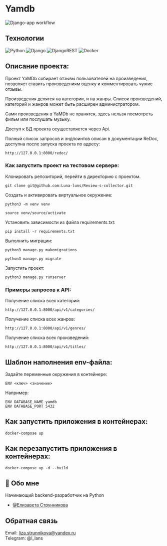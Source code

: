 # Yamdb

![Django-app workflow](https://github.com/Luna-luns/yamdb_final/actions/workflows/yamdb_workflow.yml/badge.svg)

## Технологии

![Python](https://img.shields.io/badge/python-3670A0?style=for-the-badge&logo=python&logoColor=ffdd54)
![Django](https://img.shields.io/badge/django-%23092E20.svg?style=for-the-badge&logo=django&logoColor=white)
![DjangoREST](https://img.shields.io/badge/DJANGO-REST-ff1709?style=for-the-badge&logo=django&logoColor=white&color=ff1709&labelColor=gray)
![Docker](https://img.shields.io/badge/docker-%230db7ed.svg?style=for-the-badge&logo=docker&logoColor=white)

## Описание проекта:

Проект YaMDb собирает отзывы пользователей на произведения, позволяет ставить произведениям оценку и комментировать чужие отзывы.

Произведения делятся на категории, и на жанры. Список произведений, категорий и жанров может быть расширен администратором.

Сами произведения в YaMDb не хранятся, здесь нельзя посмотреть фильм или послушать музыку.

Доступ к БД проекта осуществляется через Api.

Полный список запросов и эндпоинтов описан в документации ReDoc, доступна после запуска проекта по адресу:
```
http://127.0.0.1:8000/redoc/
```

### Как запустить проект на тестовом сервере:
Клонировать репозиторий, перейти в директорию с проектом.

```
git clone git@github.com:Luna-luns/Review-s-collector.git
```
Cоздать и активировать виртуальное окружение:

```
python3 -m venv venv
```

```
source venv/source/activate
```

Установить зависимости из файла requirements.txt:

```
pip install -r requirements.txt
```

Выполнить миграции:

```
python3 manage.py makemigrations
```

```
python3 manage.py migrate
```

Запустить проект:

```
python3 manage.py runserver
```


### Примеры запросов к API:

Получение списка всех категорий:

```
http://127.0.0.1:8000/api/v1/categories/
```
Получение списка всех жанров:

```
http://127.0.0.1:8000/api/v1/genres/
```
Получение списка всех произведений:

```
http://127.0.0.1:8000/api/v1/titles/
```

## Шаблон наполнения env-файла:
Задайте переменные окружения в контейнере:
```
ENV <ключ> <значение> 
```
Например:
```
ENV DATABASE_NAME yamdb
ENV DATABASE_PORT 5432 
```

## Как запустить приложения в контейнерах:
```
docker-compose up
```

## Как перезапустить приложения в контейнерах:
```
docker-compose up -d --build 
```

## 🚀 Обо мне

Начинающий backend-разработчик на Python
- [@Елизавета Струнникова](https://github.com/Luna-luns)
  
## Обратная связь

Email: liza.strunnikova@yandex.ru<br>
Telegram: @l_lans
